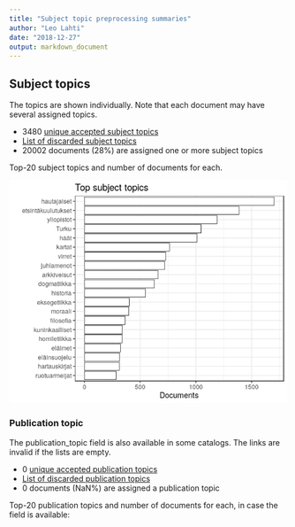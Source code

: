 ```yaml
---
title: "Subject topic preprocessing summaries"
author: "Leo Lahti"
date: "2018-12-27"
output: markdown_document
---
```


## Subject topics

The topics are shown individually. Note that each document may have
several assigned topics.



  * 3480 [unique accepted subject topics](output.tables/subject_topic_accepted.csv)
  * [List of discarded subject topics](output.tables/subject_topic_discarded.csv)
  * 20002 documents (28%) are assigned one or more subject topics 


Top-20 subject topics and number of documents for each.

![plot of chunk summarytopics22](figure/summarytopics22-1.png)

### Publication topic

The publication_topic field is also available in some catalogs. The links are invalid if the lists are empty.



  * 0 [unique accepted publication topics](output.tables/publication_topic_accepted.csv)
  * [List of discarded publication topics](output.tables/publication_topic_discarded.csv)
  * 0 documents (NaN%) are assigned a publication topic 

Top-20 publication topics and number of documents for each, in
case the field is available:


